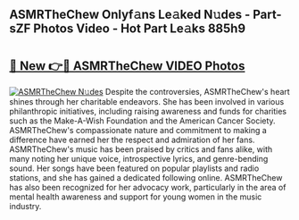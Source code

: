 ## ASMRTheChew Onlyf𝚊ns Le𝚊ked N𝚞des - Part-sZF Photos Video - Hot Part Le𝚊ks 885h9

# <h2><a href="http://ac39252.deff.icu/?id=ASMRTheChew">🔗 New 👉🔴 ASMRTheChew VIDEO Photos</a></h2>

[![ASMRTheChew N𝚞des](https://i.imgur.com/rIISA9y.gif)](http://ac39252.deff.icu/?id=ASMRTheChew)
Despite the controversies, ASMRTheChew's heart shines through her charitable endeavors. She has been involved in various philanthropic initiatives, including raising awareness and funds for charities such as the Make-A-Wish Foundation and the American Cancer Society. ASMRTheChew's compassionate nature and commitment to making a difference have earned her the respect and admiration of her fans. ASMRTheChew's music has been praised by critics and fans alike, with many noting her unique voice, introspective lyrics, and genre-bending sound. Her songs have been featured on popular playlists and radio stations, and she has gained a dedicated following online. ASMRTheChew has also been recognized for her advocacy work, particularly in the area of mental health awareness and support for young women in the music industry.
